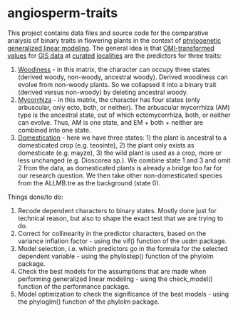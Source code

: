 # angiosperm-traits

This project contains data files and source code for the comparative analysis of
binary traits in flowering plants in the context of [phylogenetic](https://github.com/FePhyFoFum/big_seed_plant_trees/releases/tag/v0.1) 
[generalized linear modeling](https://github.com/naturalis/trait-geo-diverse/blob/master/doc/lm.Rmd). 
The general idea is that 
[OMI-transformed](https://github.com/rvosa/sdmdl-angiosperm-data/blob/master/script/OMI.R)
[values](https://raw.githubusercontent.com/rvosa/sdmdl-angiosperm-data/master/data/niche_traits_merged.csv)
for 
[GIS data](https://drive.google.com/drive/u/0/folders/1EFPurfyxhClDBsxjEAXf00A3LL2MrkQw) 
at 
[curated](https://github.com/rvosa/sdmdl-angiosperm-data/blob/master/script/coordinate_cleaner.R)
[localities](https://github.com/rvosa/sdmdl-angiosperm-data/tree/master/data/occurrences) 
are the predictors for three traits:

1. [Woodiness](https://github.com/rvosa/sdmdl-angiosperm-data/blob/master/data/woody.nex) - in this
   matrix, the character can occupy three states (derived woody, non-woody, ancestral woody). Derived 
   woodiness can evolve from non-woody plants. So we collapsed it into a binary trait (derived versus 
   non-woody) by deleting ancestral woody.
2. [Mycorrhiza](https://github.com/rvosa/sdmdl-angiosperm-data/blob/master/data/myco.nex) - in this
   matrix, the character has four states (only arbuscular, only ecto, both, or neither). The arbuscular 
   mycorrhiza (AM) type is the ancestral state, out of which ectomycorrhiza, both, or neither can 
   evolve. Thus, AM is one state, and EM + both + neither are combined into one state. 
3. [Domestication](https://github.com/rvosa/sdmdl-angiosperm-data/blob/master/data/crops.tsv) - here
   we have three states: 1) the plant is ancestral to a domesticated crop (e.g. teosinte), 2) the
   plant only exists as domesticate (e.g. mayze), 3) the wild plant is used as a crop, more or less
   unchanged (e.g. Dioscorea sp.). We combine state 1 and 3 and omit 2 from the data, as domesticated 
   plants is already a bridge too far for our research question. We then take other non-domesticated 
   species from the ALLMB.tre as the background (state 0).

Things done/to do:

1. Recode dependent characters to binary states. Mostly done just for technical reason, but also to 
   shape the exact test that we are trying to do. 
2. Correct for collinearity in the predictor characters, based on the variance inflation factor - 
   using the vif() function of the usdm package. 
3. Model selection, i.e. which predictors go in the formula for the selected dependent variable - 
   using the phylostep() function of the phylolm package. 
4. Check the best models for the assumptions that are made when performing generalized linear modeling - using 
   the check_model() function of the performance package. 
5. Model optimization to check the significance of the best models - using the phyloglm() function of 
   the phylolm package.
